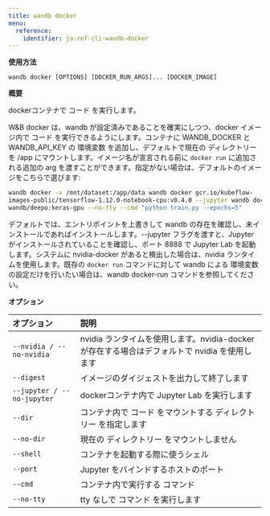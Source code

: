 ```yaml
---
title: wandb docker
menu:
  reference:
    identifier: ja-ref-cli-wandb-docker
---
```


**使用方法**

`wandb docker [OPTIONS] [DOCKER_RUN_ARGS]... [DOCKER_IMAGE]`

**概要**

dockerコンテナで コード を実行します。

W&B docker は、wandb が設定済みであることを確実にしつつ、docker イメージ内で コード を実行できるようにします。コンテナに WANDB_DOCKER と WANDB_API_KEY の 環境変数 を追加し、デフォルトで現在の ディレクトリー を /app にマウントします。イメージ名が宣言される前に `docker run` に追加される追加の arg を渡すことができます。指定がない場合は、デフォルトのイメージをこちらで選びます:

```sh
wandb docker -v /mnt/dataset:/app/data wandb docker gcr.io/kubeflow-
images-public/tensorflow-1.12.0-notebook-cpu:v0.4.0 --jupyter wandb docker
wandb/deepo:keras-gpu --no-tty --cmd "python train.py --epochs=5"
```

デフォルトでは、エントリポイントを上書きして wandb の存在を確認し、未インストールであればインストールします。--jupyter フラグを渡すと、Jupyter がインストールされていることを確認し、ポート 8888 で Jupyter Lab を起動します。システムに nvidia-docker があると検出した場合は、nvidia ランタイムを使用します。既存の `docker run` コマンドに対して wandb による 環境変数 の設定だけを行いたい場合は、wandb docker-run コマンドを参照してください。

**オプション**

| **オプション** | **説明** |
| :--- | :--- |
| `--nvidia / --no-nvidia` | nvidia ランタイムを使用します。nvidia-docker が存在する場合はデフォルトで nvidia を使用します |
| `--digest` | イメージのダイジェストを出力して終了します |
| `--jupyter / --no-jupyter` | dockerコンテナ内で Jupyter Lab を実行します |
| `--dir` | コンテナ内で コード をマウントする ディレクトリー を指定します |
| `--no-dir` | 現在の ディレクトリー をマウントしません |
| `--shell` | コンテナを起動する際に使うシェル |
| `--port` | Jupyter をバインドするホストのポート |
| `--cmd` | コンテナ内で実行する コマンド |
| `--no-tty` | tty なしで コマンド を実行します |